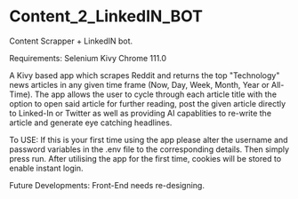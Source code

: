 # Content_2_LinkedIN_BOT
Content Scrapper + LinkedIN bot.

Requirements:
Selenium
Kivy
Chrome 111.0

A Kivy based app which scrapes Reddit and returns the top "Technology" news articles in any given time frame (Now, Day, Week, Month, Year or All-Time). The app allows
the user to cycle through each article title with the option to open said article for further reading, post the given article directly to Linked-In or Twitter as well as providing AI capablities to re-write the article and generate eye catching headlines.

To USE:
If this is your first time using the app please alter the username and password variables in the .env file to the corresponding details.
Then simply press run. After utilising the app for the first time, cookies will be stored to enable instant login.

Future Developments:
Front-End needs re-designing.
